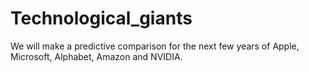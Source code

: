 # Technological_giants
We will make a predictive comparison for the next few years of Apple, Microsoft, Alphabet, Amazon and NVIDIA.
